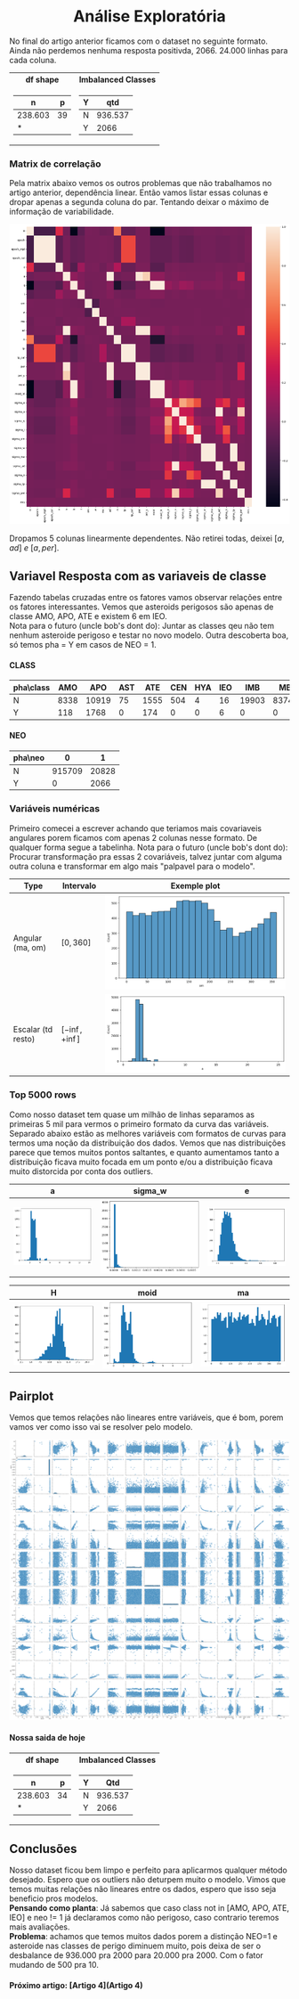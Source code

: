 <h1 style="text-align: center;">Análise Exploratória</h1>

No final do artigo anterior ficamos com o dataset no seguinte formato. Ainda não perdemos nenhuma resposta positivda, 2066. 24.000 linhas para cada coluna.

<table>
<tr><th> df shape </th><th> Imbalanced Classes  </th></tr>
<tr><td>

| n       | p   |
| ------- | --- |
| 238.603 | 39  |
| \*      |

</td><td>

| Y   | qtd     |
| --- | ------- |
| N   | 936.537 |
| Y   | 2066    |

</td></tr> </table>

<h3 style="text-align: left;">Matrix de correlação</h3>

Pela matrix abaixo vemos os outros problemas que não trabalhamos no artigo anterior, dependência linear. Então vamos listar essas colunas e dropar apenas a segunda coluna do par. Tentando deixar o máximo de informação de variabilidade.

![images/output_7_1.png](images/output_7_1.png)

Dropamos 5 colunas linearmente dependentes. Não retirei todas, deixei $[a,ad] \  e \ [a,per]$.

## Variavel Resposta com as variaveis de classe

Fazendo tabelas cruzadas entre os fatores vamos observar relações entre os fatores interessantes. Vemos que asteroids perigosos são apenas de classe AMO, APO, ATE e existem 6 em IEO.  
Nota para o futuro (uncle bob's dont do): Juntar as classes qeu não tem nenhum asteroide perigoso e testar no novo modelo. Outra descoberta boa, só temos pha = Y em casos de NEO = 1.

#### CLASS

| pha\class | AMO  | APO   | AST | ATE  | CEN | HYA | IEO | IMB   | MBA    | MCA   | OMB   | TJN  | TNO  |
| --------- | ---- | ----- | --- | ---- | --- | --- | --- | ----- | ------ | ----- | ----- | ---- | ---- |
| N         | 8338 | 10919 | 75  | 1555 | 504 | 4   | 16  | 19903 | 837430 | 18356 | 27815 | 8160 | 3462 |
| Y         | 118  | 1768  | 0   | 174  | 0   | 0   | 6   | 0     | 0      | 0     | 0     | 0    | 0    |

#### NEO

| pha\neo | 0      | 1     |
| ------- | ------ | ----- |
| N       | 915709 | 20828 |
| Y       | 0      | 2066  |

### Variáveis numéricas

Primeiro comecei a escrever achando que teriamos mais covariaveis angulares porem ficamos com apenas 2 colunas nesse formato. De qualquer forma segue a tabelinha.
Nota para o futuro (uncle bob's dont do): Procurar transformação pra essas 2 covariáveis, talvez juntar com alguma outra coluna e transformar em algo mais "palpavel para o modelo".

| Type               | Intervalo       | Exemple plot                                      |
| ------------------ | --------------- | ------------------------------------------------- |
| Angular (ma, om)   | $[0,360]$       | ![images/output_10_0.png](images/output_10_1.png) |
| Escalar (td resto) | $[-\inf,+\inf]$ | ![images/output_9_1.png](images/output_9_1.png)   |

### Top 5000 rows

Como nosso dataset tem quase um milhão de linhas separamos as primeiras 5 mil para vermos o primeiro formato da curva das variáveis.  
Separado abaixo estão as melhores variáveis com formatos de curvas para termos uma noção da distribuição dos dados. Vemos que nas distribuições parece que temos muitos pontos saltantes, e quanto aumentamos tanto a distribuição ficava muito focada em um ponto e/ou a distribuição ficava muito distorcida por conta dos outliers.

| a                                                 | sigma_w                                           | e                                                 |
| ------------------------------------------------- | ------------------------------------------------- | ------------------------------------------------- |
| ![images/output_20_0.png](images/output_20_0.png) | ![images/output_22_0.png](images/output_22_0.png) | ![images/output_22_0.png](images/output_23_0.png) |

| H                                                 | moid                                              | ma                                                |
| ------------------------------------------------- | ------------------------------------------------- | ------------------------------------------------- |
| ![images/output_21_0.png](images/output_21_0.png) | ![images/output_18_0.png](images/output_18_0.png) | ![images/output_19_0.png](images/output_19_0.png) |

## Pairplot

Vemos que temos relações não lineares entre variáveis, que é bom, porem vamos ver como isso vai se resolver pelo modelo.

![images/output_19_0.png](images/output_25_0.png)

#### Nossa saida de hoje

<table>
<tr><th> df shape </th><th> Imbalanced Classes  </th></tr>
<tr><td>

| n       | p   |
| ------- | --- |
| 238.603 | 34  |
| \*      |

</td><td>

| Y   | Qtd     |
| --- | ------- |
| N   | 936.537 |
| Y   | 2066    |

</td></tr> </table>

## Conclusões

Nosso dataset ficou bem limpo e perfeito para aplicarmos qualquer método desejado. Espero que os outliers não deturpem muito o modelo. Vimos que temos muitas relações não lineares entre os dados, espero que isso seja beneficio pros modelos.  
**Pensando como planta**:
Já sabemos que caso class not in [AMO, APO, ATE, IEO] e neo != 1 já declaramos como não perigoso, caso contrario teremos mais avaliações.  
**Problema**: achamos que temos muitos dados porem a distinção NEO=1 e asteroide nas classes de perigo diminuem muito, pois deixa de ser o desbalance de 936.000 pra 2000 para 20.000 pra 2000. Com o fator mudando de 500 pra 10.

#### Próximo artigo: [Artigo 4](Artigo 4)
